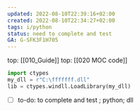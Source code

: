 ```yaml
---
updated: 2022-08-10T22:39:16+02:00
created: 2022-08-10T22:34:27+02:00
tags: i/python
status: need to complete and test 
GA: G-SFK3F1H705
---
```

top: [[010_Guide]]
top: [[020 MOC code]]

```py
import ctypes
my_dll = r"C:\fffffff.dll"
lib = ctypes.windll.LoadLibrary(my_dll)
```

- [ ] to-do: to complete and test ; python; dll


